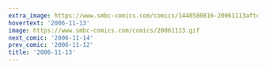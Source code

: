```yaml
---
extra_image: https://www.smbc-comics.com/comics/1448580816-20061113after.png
hovertext: '2006-11-13'
image: https://www.smbc-comics.com/comics/20061113.gif
next_comic: '2006-11-14'
prev_comic: '2006-11-12'
title: '2006-11-13'
---
```


